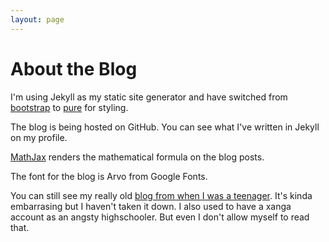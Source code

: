 ```yaml
---
layout: page
---
```


# About the Blog

I'm using Jekyll as my static site generator and have switched from [bootstrap](http://twitter.github.io/bootstrap/) to [pure](http://purecss.io/) for styling.

The blog is being hosted on GitHub. You can see what I've written in Jekyll on my profile.

[MathJax](http://www.mathjax.org) renders the mathematical formula on the blog posts.

The font for the blog is Arvo from Google Fonts.

You can still see my really old <a href="http://searke.blogspot.com/">blog from when I was a teenager</a>. It's kinda embarrasing but I haven't taken it down. I also used to have a xanga account as an angsty highschooler. But even I don't allow myself to read that. 
